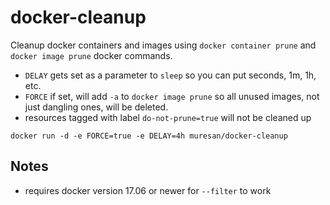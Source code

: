 # docker-cleanup

Cleanup docker containers and images using `docker container prune` and `docker image prune` docker commands.

* `DELAY` gets set as a parameter to `sleep` so you can put seconds, 1m, 1h, etc.
* `FORCE` if set, will add `-a` to `docker image prune` so all unused images, not just dangling ones, will be deleted.
* resources tagged with label `do-not-prune=true` will not be cleaned up

```
docker run -d -e FORCE=true -e DELAY=4h muresan/docker-cleanup
```

## Notes

* requires docker version 17.06 or newer for `--filter` to work


